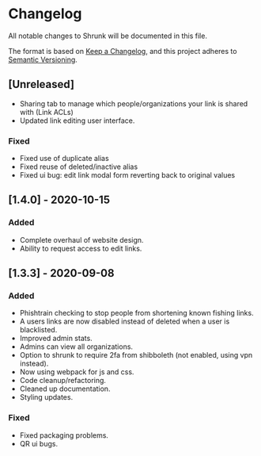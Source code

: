 # Changelog

All notable changes to Shrunk will be documented in this file.

The format is based on [Keep a Changelog](https://keepachangelog.com/en/1.0.0/),
and this project adheres to [Semantic Versioning](https://semver.org/spec/v2.0.0.html).

## [Unreleased]

- Sharing tab to manage which people/organizations your link is shared with (Link ACLs)
- Updated link editing user interface.

### Fixed
- Fixed use of duplicate alias
- Fixed reuse of deleted/inactive alias
- Fixed ui bug: edit link modal form reverting back to original values


## [1.4.0] - 2020-10-15

### Added
- Complete overhaul of website design.
- Ability to request access to edit links.

## [1.3.3] - 2020-09-08

### Added
- Phishtrain checking to stop people from shortening known fishing links.
- A users links are now disabled instead of deleted when a user is blacklisted.
- Improved admin stats.
- Admins can view all organizations.
- Option to shrunk to require 2fa from shibboleth (not enabled, using vpn instead).
- Now using webpack for js and css.
- Code cleanup/refactoring.
- Cleaned up documentation.
- Styling updates.

### Fixed
- Fixed packaging problems.
- QR ui bugs.
